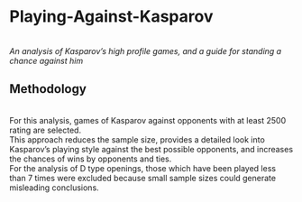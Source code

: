 <h1>Playing-Against-Kasparov</h1><br>
<i>An analysis of Kasparov’s high profile games, and a guide for standing a chance against him</i><br>
<h2>Methodology</h2><br>
For this analysis, games of Kasparov against opponents with at least 2500 rating are selected.<br>
This approach reduces the sample size, provides a detailed look into Kasparov’s playing style against the best possible opponents, and increases the chances of wins by opponents and ties.<br>
For the analysis of D type openings, those which have been played less than 7 times were excluded because small sample sizes could generate misleading conclusions.<br>
